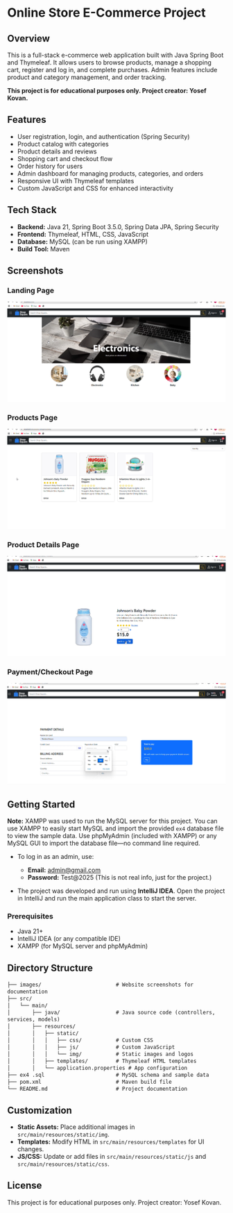 # Online Store E-Commerce Project

## Overview
This is a full-stack e-commerce web application built with Java Spring Boot and Thymeleaf. It allows users to browse products, manage a shopping cart, register and log in, and complete purchases. Admin features include product and category management, and order tracking.

**This project is for educational purposes only. Project creator: Yosef Kovan.**

## Features
- User registration, login, and authentication (Spring Security)
- Product catalog with categories
- Product details and reviews
- Shopping cart and checkout flow
- Order history for users
- Admin dashboard for managing products, categories, and orders
- Responsive UI with Thymeleaf templates
- Custom JavaScript and CSS for enhanced interactivity

## Tech Stack
- **Backend:** Java 21, Spring Boot 3.5.0, Spring Data JPA, Spring Security
- **Frontend:** Thymeleaf, HTML, CSS, JavaScript
- **Database:** MySQL (can be run using XAMPP)
- **Build Tool:** Maven

## Screenshots

### Landing Page
![Landing Page](images-for-git/landing-page.png)

### Products Page
![Products Page](images-for-git/products-page.png)

### Product Details Page
![Product Page](images-for-git/product-page.png)

### Payment/Checkout Page
![Payment Page](images-for-git/payment-page.png)

## Getting Started

**Note:** XAMPP was used to run the MySQL server for this project. You can use XAMPP to easily start MySQL and import the provided `ex4` database file to view the sample data. Use phpMyAdmin (included with XAMPP) or any MySQL GUI to import the database file—no command line required.

- To log in as an admin, use:
  - **Email:** admin@gmail.com
  - **Password:** Test@2025
  (This is not real info, just for the project.)

- The project was developed and run using **IntelliJ IDEA**. Open the project in IntelliJ and run the main application class to start the server.

### Prerequisites
- Java 21+
- IntelliJ IDEA (or any compatible IDE)
- XAMPP (for MySQL server and phpMyAdmin)

## Directory Structure
```
├── images/                        # Website screenshots for documentation
├── src/
│   └── main/
│       ├── java/                  # Java source code (controllers, services, models)
│       ├── resources/
│       │   ├── static/
│       │   │   ├── css/           # Custom CSS
│       │   │   ├── js/            # Custom JavaScript
│       │   │   └── img/           # Static images and logos
│       │   ├── templates/         # Thymeleaf HTML templates
│       │   └── application.properties # App configuration
├── ex4 .sql                       # MySQL schema and sample data
├── pom.xml                        # Maven build file
└── README.md                      # Project documentation
```

## Customization
- **Static Assets:** Place additional images in `src/main/resources/static/img`.
- **Templates:** Modify HTML in `src/main/resources/templates` for UI changes.
- **JS/CSS:** Update or add files in `src/main/resources/static/js` and `src/main/resources/static/css`.

## License
This project is for educational purposes only. Project creator: Yosef Kovan.

